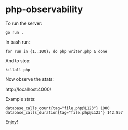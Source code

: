 # php-observability

To run the server:

    go run .

In bash run:

    for run in {1..100}; do php writer.php & done

And to stop:

    killall php

Now observe the stats:

http://localhost:4000/

Example stats:

    database_calls_count{tag="file.php@L123"} 1000
    database_calls_duration{tag="file.php@L123"} 142.857

Enjoy!